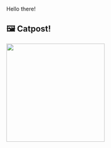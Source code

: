 Hello there!



## 🖼️ Catpost!

<sub>
    <img src="https://cdn2.thecatapi.com/images/b7t.jpg" height="256">
</sub>

